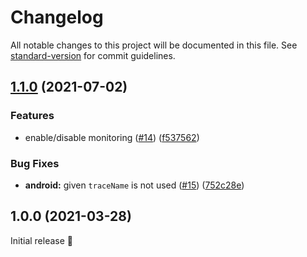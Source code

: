 # Changelog

All notable changes to this project will be documented in this file. See [standard-version](https://github.com/conventional-changelog/standard-version) for commit guidelines.

## [1.1.0](https://github.com/robingenz/capacitor-firebase-performance/compare/v1.0.0...v1.1.0) (2021-07-02)


### Features

* enable/disable monitoring ([#14](https://github.com/robingenz/capacitor-firebase-performance/issues/14)) ([f537562](https://github.com/robingenz/capacitor-firebase-performance/commit/f53756228634badfed42e3ab8730c9b2fbca4a7b))


### Bug Fixes

* **android:** given `traceName` is not used ([#15](https://github.com/robingenz/capacitor-firebase-performance/issues/15)) ([752c28e](https://github.com/robingenz/capacitor-firebase-performance/commit/752c28e86c522eac9115f7b26c9b2abfdacaf206))

## 1.0.0 (2021-03-28)

Initial release 🎉
